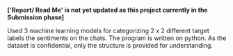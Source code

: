 **['Report/ Read Me' is not yet updated as this project currently in the Submission phase]**

Used 3 machine learning models for categorizing  2 x 2  different target labels the sentiments on the chats. The program is written on python. As the dataset is confidential, only the structure is provided for understanding.
